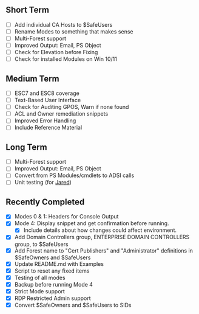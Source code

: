 ## Short Term
- [ ] Add individual CA Hosts to $SafeUsers
- [ ] Rename Modes to something that makes sense
- [ ] Multi-Forest support
- [ ] Improved Output: Email, PS Object
- [ ] Check for Elevation before Fixing
- [ ] Check for installed Modules on Win 10/11

## Medium Term
- [ ] ESC7 and ESC8 coverage
- [ ] Text-Based User Interface
- [ ] Check for Auditing GPOS, Warn if none found
- [ ] ACL and Owner remediation snippets
- [ ] Improved Error Handling
- [ ] Include Reference Material

## Long Term
- [ ] Multi-Forest support
- [ ] Improved Output: Email, PS Object
- [ ] Convert from PS Modules/cmdlets to ADSI calls
- [ ] Unit testing (for [Jared](https://github.com/trimarcjared))

## Recently Completed
- [x] Modes 0 & 1: Headers for Console Output
- [x] Mode 4: Display snippet and get confirmation before running.
  - [x] Include details about how changes could affect environment. 
- [x] Add Domain Controllers group, ENTERPRISE DOMAIN CONTROLLERS group, to $SafeUsers
- [x] Add Forest name to "Cert Publishers" and "Administrator" definitions in $SafeOwners and $SafeUsers
- [x] Update README.md with Examples
- [x] Script to reset any fixed items
- [x] Testing of all modes
- [x] Backup before running Mode 4
- [x] Strict Mode support
- [x] RDP Restricted Admin support
- [x] Convert $SafeOwners and $SafeUsers to SIDs
